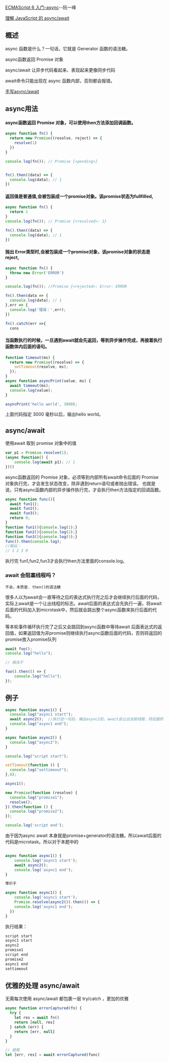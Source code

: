 [ECMAScript 6 入门-async](https://es6.ruanyifeng.com/#docs/async)--阮一峰

[理解 JavaScript 的 async/await](https://segmentfault.com/a/1190000007535316)


## 概述
async 函数是什么？一句话，它就是 Generator 函数的语法糖。

async函数返回 Promise 对象

async/await 让异步代码看起来、表现起来更像同步代码

await命令只能出现在 async 函数内部，否则都会报错。

[手写async/await](/details\常用的手写函数\async-await.md)

## async用法
#### async函数返回 Promise 对象，可以使用then方法添加回调函数。  
```js
async function fn() {
  return new Promise((resolve, reject) => {
    resolve(1)
  })
}

console.log(fn()); // Promise {<pending>}


fn().then((data) => {
  console.log(data); // 1
})
```

#### 返回值是普通值,会被包装成一个promise对象。该promise状态为fullfilled,
```js
async function fn() {
  return 1
}
console.log(fn()); // Promise {<resolved>: 1}

fn().then((data) => {
  console.log(data); // 1
})
```


#### 抛出 Error类型时,会被包装成一个promise对象，该promise对象的状态是reject, 
```js
async function fn() {
  throw new Error('ERROR')
}

console.log(fn()); //Promise {<rejected>: Error: ERROR

fn().then(data => {
  console.log(data); // 1
},err => {
  console.log('错误：',err);
})

fn().catch(err =>{
  cons
```

#### 当函数执行的时候，一旦遇到await就会先返回，等到异步操作完成，再接着执行函数体内后面的语句。
```js
function timeout(ms) {
  return new Promise((resolve) => {
    setTimeout(resolve, ms);
  });
}
async function asyncPrint(value, ms) {
  await timeout(ms);
  console.log(value);
}

asyncPrint('hello world', 3000);
```
上面代码指定 3000 毫秒以后，输出hello world。


## async/await

使用await 取到 promise 对象中的值
```js
var p1 = Promise.resolve(1);
(async function() {
    console.log(await p1); // 1
})()

```

async函数返回的 Promise 对象，必须等到内部所有await命令后面的 Promise 对象执行完，才会发生状态改变，除非遇到return语句或者抛出错误。
也就是说，只有async函数内部的异步操作执行完，才会执行then方法指定的回调函数。
```js
async function func(){
  await fun1();
  await fun2();
  await fun3();
  return 0;
}
function fun1(){console.log(1);}
function fun2(){console.log(2);}
function fun3(){console.log(3);}
func().then(console.log);
//输出：
// 1 2 3 0
```
执行完 fun1,fun2,fun3才会执行then方法里面的console.log。


### await 会阻塞线程吗？
`不会，本质是. then()的语法糖`


很多人以为await会一直等待之后的表达式执行完之后才会继续执行后面的代码，实际上await是一个让出线程的标志。await后面的表达式会先执行一遍，将await后面的代码加入到microtask中，然后就会跳出整个async函数来执行后面的代码。  

等本轮事件循环执行完了之后又会跳回到async函数中等待await 后面表达式的返回值，如果返回值为非promise则继续执行async函数后面的代码，否则将返回的promise放入promise队列

```js
await foo();
console.log("hello");

// 相当于

foo().then(() => {
    console.log("hello");
});

```



## 例子
```js
async function async1() {  
  console.log("async1 start");  
  await async2();  //执行这一句后，输出async2后，await会让出当前线程，将后面的代码`console.log("async1 end")`加到任务队列中，然后跳出整个async1函数 执行后面的同步代码
  console.log("async1 end");  
}  

async function async2() {  
  console.log("async2");  
}  

console.log("script start");  

setTimeout(function () {  
  console.log("settimeout");  
},0);  

async1();  

new Promise(function (resolve) {  
  console.log("promise1");  
  resolve();  
}).then(function () {  
  console.log("promise2");  
}); 

console.log('script end');  
```

由于因为async await 本身就是promise+generator的语法糖。所以await后面的代码是microtask。所以对于本题中的
```js

async function async1() {
	console.log('async1 start');
	await async2();
	console.log('async1 end');
}

等价于

async function async1() {
	console.log('async1 start');
	Promise.resolve(async2()).then(() => {
    console.log('async1 end');
  })
}
```

执行结果：
```js
script start
async1 start
async2
promise1
script end
promise2
async1 end
settimeout
```

## 优雅的处理 async/await
无需每次使用 async/await 都包裹一层 try/catch ，更加的优雅
```js
async function errorCaptured(fn) {
  try {
    let res = await fn()
    return [null, res]
  } catch (err) {
    return [err, null]
  }
}

// 使用
let [err, res] = await errorCaptured(func)
```
